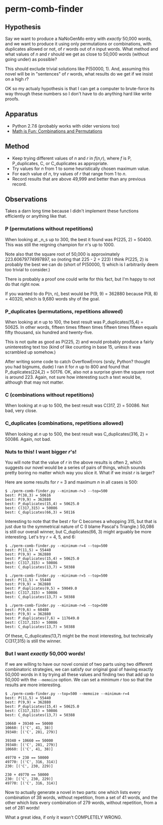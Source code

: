 perm-comb-finder
================

Hypothesis
----------

Say we want to produce a NaNoGenMo entry with _exactly_ 50,000 words,
and we want to produce it using only permutations or combinations,
with duplicates allowed or not, of _r_ words out of _n_ input words.  What
method and what values of _n_ and _r_ should we get as close to 50,000 words
(without going under) as possible?

This should exclude trivial solutions like P(50000, 1).  And, assuming this
novel will be in "sentences" of _r_ words, what results do we get if we
insist on a high _r_?

OK so my actualy hypothesis is that I can get a computer to brute-force its
way through these numbers so I don't have to do anything hard like write
proofs.

Apparatus
---------

*   Python 2.7.6 (probably works with older versions too)
*   [Math is Fun: Combinations and Permutations](http://www.mathsisfun.com/combinatorics/combinations-permutations.html)

Method
------

*   Keep trying different values of _n_ and _r_ in _f_(_n_,_r_), where
    _f_ is P, P_duplicates, C, or C_duplicates as appropriate.
*   Try values for _n_ from 1 to some heuristically chosen maximum value.
*   For each value of _n_, try values of _r_ that range from 1 to _n_.
*   Record results that are above 49,999 and better than any previous record.

Observations
------------

Takes a darn long time because I didn't implement these functions efficiently
or anything like that.

### P (permutations without repetitions) ###

When looking at _n_s up to 300, the best it found was P(225, 2) = 50400.
This was still the reigning champion for _n_'s up to 1000.

Note also that the square root of 50,000 is approximately 223.60679774997897,
so (noting that 225 - 2 = 223) I think P(225, 2) is probably the best we can do
(short of P(50000, 1) which is I arbitrarily deem too trivial to consider.)

There is probably a proof one could write for this fact, but I'm happy to not
do that right now.

If you wanted to do P(n, n), best would be P(9, 9) = 362880 because
P(8, 8) = 40320, which is 9,680 words shy of the goal.

### P_duplicates (permutations, repetitions allowed) ###

When looking at _n_ up to 100, the best result was P_duplicates(15,4) = 50625.
In other words, fifteen times fifteen times fifteen times fifteen equals
fifty thousand, six hundred and twenty-five.

This is not quite as good as P(225, 2) and would probably produce a fairly
uninteresting text too (kind of like counting in base 15, unless it was
scrambled up somehow.)

After writing some code to catch OverflowErrors (srsly, Python? thought you had
bignums, dude) I ran it for _n_ up to 800 and found that P_duplicates(224,2) =
50176.  OK, also not a surprise given the square root is around 223.  Again,
not sure how interesting such a text would be, although that may not matter.

### C (combinations without repetitions) ###

When looking at _n_ up to 500, the best result was C(317, 2) = 50086.
Not bad, very close.

### C_duplicates (combinations, repetitions allowed) ###

When looking at _n_ up to 500, the best result was C_duplicates(316, 2) = 50086.
Again, not bad.

### Nuts to this!  I want bigger _r_'s! ###

You will note that the value of _r_ in the above results is often 2, which
suggests our novel would be a series of pairs of things, which sounds pretty
boring no matter which way you slice it.  What if we insist _r_ is larger?

Here are some results for _r_ = 3 and maximum _n_ in all cases is 500:

    $ ./perm-comb-finder.py --minimum-r=3 --top=500
    best: P(38,3) = 50616                                                   
    best: P(9,9) = 362880                                                   
    best: P_duplicates(15,4) = 50625.0                                      
    best: C(317,315) = 50086                                                
    best: C_duplicates(66,3) = 50116                                        

Interesting to note that the best _r_ for C becomes a whopping 315, but that
is just due to the symmetrical nature of C (I blame Pascal's Triangle.)
50,086 is still our overall winner, but C_duplicates(66, 3) might arguably be
more interesting.  Let's try _r_ = 4, 5, and 6:

    $ ./perm-comb-finder.py --minimum-r=4 --top=500
    best: P(11,5) = 55440                                                   
    best: P(9,9) = 362880                                                   
    best: P_duplicates(15,4) = 50625.0                                      
    best: C(317,315) = 50086                                                
    best: C_duplicates(13,7) = 50388                                        

    $ ./perm-comb-finder.py --minimum-r=5 --top=500
    best: P(11,5) = 55440                                                   
    best: P(9,9) = 362880                                                   
    best: P_duplicates(9,5) = 59049.0                             
    best: C(317,315) = 50086                                                
    best: C_duplicates(13,7) = 50388                                        

    $ ./perm-comb-finder.py --minimum-r=6 --top=500
    best: P(9,6) = 60480                                                    
    best: P(9,9) = 362880                                                   
    best: P_duplicates(7,6) = 117649.0                                      
    best: C(317,315) = 50086                                                
    best: C_duplicates(13,7) = 50388                                        

Of these, C_duplicates(13,7) might be the most interesting, but technically
C(317,315) is still the winner.

### But I want _exactly_ 50,000 words! ###

If we are willing to have our novel consist of two parts using two different
combinatoric strategies, we can satisfy our original goal of having exactly
50,000 words in it by trying all these values and finding two that add up
to 50,000 with the `--memoize` option.  We can set a minimum _r_ too so that
the results are more interesting.

    $ ./perm-comb-finder.py --top=500 --memoize --minimum-r=4
    best: P(11,5) = 55440                                                   
    best: P(9,9) = 362880                                                   
    best: P_duplicates(15,4) = 50625.0                                      
    best: C(317,315) = 50086                                                
    best: C_duplicates(13,7) = 50388                                        
    
    10660 + 39340 == 50000
    10660: [('C', 41, 38)]
    39340: [('C', 281, 279)]
    
    39340 + 10660 == 50000
    39340: [('C', 281, 279)]
    10660: [('C', 41, 38)]
    
    49770 + 230 == 50000
    49770: [('C', 316, 314)]
    230: [('C', 230, 229)]
    
    230 + 49770 == 50000
    230: [('C', 230, 229)]
    49770: [('C', 316, 314)]

Now to actually generate a novel in two parts: one which lists every
combination of 38 words, without repetition, from a set of 41 words,
and the other which lists every combination of 279 words, without
repetition, from a set of 281 words!

What a great idea, if only it wasn't COMPLETELY WRONG.
